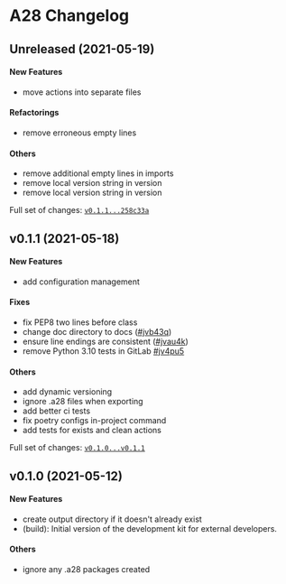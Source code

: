 # A28 Changelog

## Unreleased (2021-05-19)

#### New Features

* move actions into separate files
#### Refactorings

* remove erroneous empty lines
#### Others

* remove additional empty lines in imports
* remove local version string in version
* remove local version string in version

Full set of changes: [`v0.1.1...258c33a`](https://gitlab.com/area28/app/devkit/compare/v0.1.1...258c33a)

## v0.1.1 (2021-05-18)

#### New Features

* add configuration management
#### Fixes

* fix PEP8 two lines before class
* change doc directory to docs ([#jvb43q](https://gitlab.com/area28/app/devkit/issues/jvb43q))
* ensure line endings are consistent ([#jvau4k](https://gitlab.com/area28/app/devkit/issues/jvau4k))
* remove Python 3.10 tests in GitLab [#jv4pu5](https://gitlab.com/area28/app/devkit/issues/jv4pu5)
#### Others

* add dynamic versioning
* ignore .a28 files when exporting
* add better ci tests
* fix poetry configs in-project command
* add tests for exists and clean actions

Full set of changes: [`v0.1.0...v0.1.1`](https://gitlab.com/area28/app/devkit/compare/v0.1.0...v0.1.1)

## v0.1.0 (2021-05-12)

#### New Features

* create output directory if it doesn't already exist
* (build): Initial version of the development kit for external developers.
#### Others

* ignore any .a28 packages created
